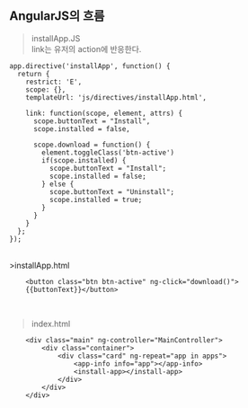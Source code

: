 ## AngularJS의 흐름
>installApp.JS<br>
>link는 유저의 action에 반응한다.


	app.directive('installApp', function() {
	  return {
	    restrict: 'E',
	    scope: {},
	    templateUrl: 'js/directives/installApp.html',
    
	    link: function(scope, element, attrs) {
	      scope.buttonText = "Install",
	      scope.installed = false,
	
	      scope.download = function() {
	        element.toggleClass('btn-active')
	        if(scope.installed) {
	          scope.buttonText = "Install";
	          scope.installed = false;
	        } else {
	          scope.buttonText = "Uninstall";
	          scope.installed = true;
	        }
	      }
	    }
	  };
	});
<br>	
>installApp.html

		<button class="btn btn-active" ng-click="download()">
		{{buttonText}}</button>
		
<br>
		
>index.html

		<div class="main" ng-controller="MainController">
			<div class="container">
				<div class="card" ng-repeat="app in apps">
					<app-info info="app"></app-info>
					<install-app></install-app>
				</div>
			</div>
		</div>